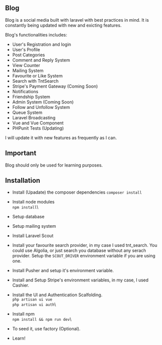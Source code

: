  
## Blog

Blog is a social media built with laravel with best practices in mind. It is constantly being updated with new and exicting features.

Blog's functionalities includes:

- User's Registration and login
- User's Profile
- Post Categories
- Comment and Reply System
- View Counter
- Mailing System
- Favourite or Like System
- Search with TntSearch
- Stripe's Payment Gateway (Coming Soon)
- Notifications
- Friendship System
- Admin System (Coming Soon)
- Follow and Unfollow System 
- Queue System
- Laravel Broadcasting
- Vue and Vue Component
- PHPunit Tests (Updating)

I will update it with new features as frequently as I can.

## Important

Blog should only be used for learning purposes.

## Installation

- Install (Upadate) the composer dependencies
	`composer install`

- Install node modules\
	`npm install`\

- Setup database

- Setup mailing system

- Install Laravel Scout

- Install your favourite search provider, in my case I used tnt_search. You could use Algolia, or just search you database without any serach provider. Setup the `SCOUT_DRIVER` environment variable if you are using one.

- Install Pusher and setup it's environment variable.

- Install and Setup Stripe's environment variables, in my case, I used Cashier.

- Install the UI and Authentication Scalfolding.\
	`php artisan ui vue`\
	`php artisan ui auth`\

- Install npm\
	`npm install && npm run dev`\

- To seed it, use factory (Optional).

- Learn! 


